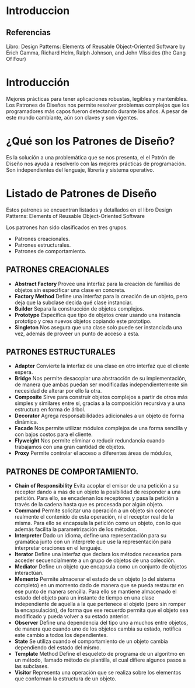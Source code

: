 # Introduccion #

## Referencias ##

Libro: Design Patterns: Elements of Reusable Object-Oriented Software by Erich Gamma, Richard Helm, Ralph Johnson, and John Vlissides (the Gang Of Four)

# Introducción #

Mejores prácticas para tener aplicaciones robustas, legibles y mantenibles. Los Patrones de Diseños nos permite resolver problemas complejos que los programadores más capos fueron detectando durante los años. A pesar de este mundo cambiante, aún son claves y son vigentes.

# ¿Qué son los Patrones de Diseño? #
Es la solución a una problemática que se nos presenta, el el Patrón de Diseño nos ayuda a resolverlo con las mejores prácticas de programación. Son independientes del lenguaje, librería y sistema operativo.

# Listado de Patrones de Diseño #
Estos patrones se encuentran listados y detallados en el libro Design Patterns: Elements of Reusable Object-Oriented Software

Los patrones han sido clasificados en tres grupos.
- Patrones creacionales.
- Patrones estructurales.
- Patrones de comportamiento.

## PATRONES CREACIONALES ##
- **Abstract Factory** Provee una interfaz para la creación de familias de objetos sin especificar una clase en concreta.
- **Factory Method** Define una interfaz para la creación de un objeto, pero deja que la subclase decida qué clase instanciar.
- **Builder** Separa la construcción de objetos complejos.
- **Prototype** Especifica que tipo de objetos crear usando una instancia prototipo y crea nuevos objetos copiando este prototipo.
- **Singleton** Nos asegura que una clase solo puede ser instanciada una vez, además de proveer un punto de acceso a esta.


## PATRONES ESTRUCTURALES ##
- **Adapter** Convierte la interfaz de una clase en otro interfaz que el cliente espera.
- **Bridge** Nos permite desacoplar una abstracción de su implementación, de manera que ambas puedan ser modificadas independientemente sin necesidad de alterar por ello la otra.
- **Composite** Sirve para construir objetos complejos a partir de otros más simples y similares entre sí, gracias a la composición recursiva y a una estructura en forma de árbol.
- **Decorator** Agrega responsabilidades adicionales a un objeto de forma dinámica.
- **Facade** Nos permite utilizar módulos complejos de una forma sencilla y con bajos costos para el cliente.
- **Flyweight** Nos permite eliminar o reducir redundancia cuando trabajamos con una gran cantidad de objetos.
- **Proxy** Permite controlar el acceso a diferentes áreas de módulos,

## PATRONES DE COMPORTAMIENTO. ##
- **Chain of Responsibility** Evita acoplar el emisor de una petición a su receptor dando a más de un objeto la posibilidad de responder a una petición. Para ello, se encadenan los receptores y pasa la petición a través de la cadena hasta que es procesada por algún objeto.
- **Command** Permite solicitar una operación a un objeto sin conocer realmente el contenido de esta operación, ni el receptor real de la misma. Para ello se encapsula la petición como un objeto, con lo que además facilita la parametrización de los métodos.
- **Interpreter** Dado un idioma, define una representación para su gramática junto con un intérprete que use la representación para interpretar oraciones en el lenguaje.
- **Iterator** Define una interfaz que declara los métodos necesarios para acceder secuencialmente a un grupo de objetos de una colección.
- **Mediator** Define un objeto que encapsula como un conjunto de objetos interactúan.
- **Memento** Permite almacenar el estado de un objeto (o del sistema completo) en un momento dado de manera que se pueda restaurar en ese punto de manera sencilla. Para ello se mantiene almacenado el estado del objeto para un instante de tiempo en una clase independiente de aquella a la que pertenece el objeto (pero sin romper la encapsulación), de forma que ese recuerdo permita que el objeto sea modificado y pueda volver a su estado anterior.
- **Observer** Define una dependencia del tipo uno a muchos entre objetos, de manera que cuando uno de los objetos cambia su estado, notifica este cambio a todos los dependientes.
- **State** Se utiliza cuando el comportamiento de un objeto cambia dependiendo del estado del mismo.
- **Template** Method Define el esqueleto de programa de un algoritmo en un método, llamado método de plantilla, el cual difiere algunos pasos a las subclases.
- **Visitor** Representa una operación que se realiza sobre los elementos que conforman la estructura de un objeto.